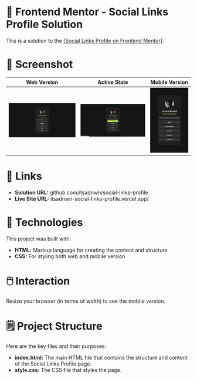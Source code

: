 # 🪪 Frontend Mentor - Social Links Profile Solution
<p>This is a solution to the <a href="https://www.frontendmentor.io/challenges/social-links-profile-UG32l9m6dQ" target="_blank">[Social Links Profile on Frontend Mentor]</a>.</p>

# 📸 Screenshot
<table>
  <thead>
    <th>Web Version</th>
    <th>Active State</th>
    <th>Mobile Version</th>
  </thead>
  <tbody>
    <tr>
      <td><img width="550" src="resources/images/desktop-version.png" /></td>
      <td><img width="550" src="resources/images/active-state.png" /></td>
      <td><img width="250" src="resources/images/mobile-version.png" /></td>
    </tr>
  </tbody>
</table>

# 🔗 Links
<ul>
  <li><strong>Solution URL:</strong> github.com/itsadnwn/social-links-profile</li>
  <li><strong>Live Site URL:</strong> itsadnwn-social-links-profile.vercel.app/</li>
</ul>

# 📂 Technologies
<p>This project was built with:</p>
<ul>
  <li><strong>HTML:</strong> Markup language for creating the content and structure</li>
  <li><strong>CSS:</strong> For styling both web and mobile version</li>
</ul>

# 🖱️ Interaction
<p>Resize your browser (in terms of width) to see the mobile version.</p>

# 🗒️ Project Structure
<p>Here are the key files and their purposes:</p>
<ul>
  <li><strong>index.html:</strong> The main HTML file that contains the structure and content of the Social Links Profile page.</li>
  <li><strong>style.css:</strong> The CSS file that styles the page.</li>
</ul>
